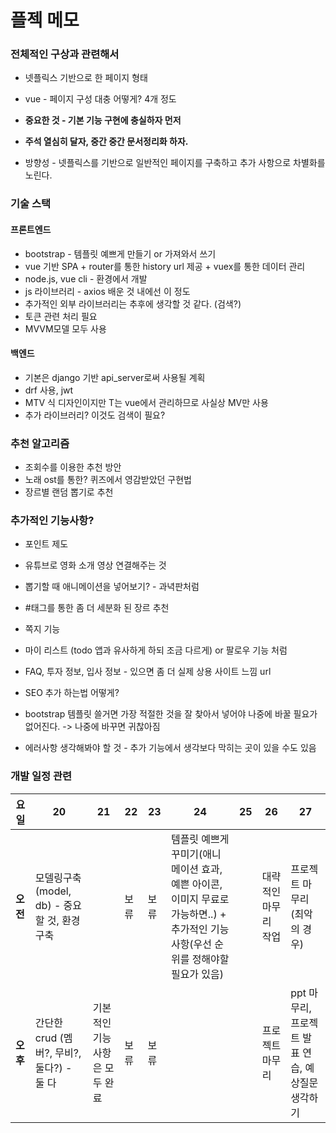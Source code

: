 # 플젝 메모



### 전체적인 구상과 관련해서

- 넷플릭스 기반으로 한 페이지 형태

- vue - 페이지 구성 대충 어떻게? 4개 정도



- **중요한 것 - 기본 기능 구현에 충실하자 먼저**

- **주석 열심히 달자, 중간 중간 문서정리화 하자.**



- 방향성 -  넷플릭스를 기반으로 일반적인 페이지를 구축하고 추가 사항으로 차별화를 노린다.



### 기술 스택

#### 프론트엔드

- bootstrap - 템플릿 예쁘게 만들기 or 가져와서 쓰기
- vue 기반 SPA + router를 통한 history url 제공 + vuex를 통한 데이터 관리
- node.js, vue cli - 환경에서 개발
- js 라이브러리 - axios 배운 것 내에선 이 정도
- 추가적인 외부 라이브러리는 추후에 생각할 것 같다. (검색?)
- 토큰 관련 처리 필요
- MVVM모델 모두 사용



#### 백엔드

- 기본은 django 기반 api_server로써 사용될 계획
- drf 사용, jwt
- MTV 식 디자인이지만 T는 vue에서 관리하므로 사실상 MV만 사용
- 추가 라이브러리? 이것도 검색이 필요?



### 추천 알고리즘

- 조회수를 이용한 추천 방안
- 노래 ost를 통한? 퀴즈에서 영감받았던 구현법
- 장르별 랜덤 뽑기로 추천



### 추가적인 기능사항?

- 포인트 제도
- 유튜브로 영화 소개 영상 연결해주는 것
- 뽑기할 때 애니메이션을 넣어보기? - 과녁판처럼
- #태그를 통한 좀 더 세분화 된 장르 추천
- 쪽지 기능
- 마이 리스트 (todo 앱과 유사하게 하되 조금 다르게) or 팔로우 기능 처럼
- FAQ, 투자 정보, 입사 정보 - 있으면 좀 더 실제 상용 사이트 느낌 url
- SEO 추가 하는법 어떻게?



- bootstrap 템플릿 쓸거면 가장 적절한 것을 잘 찾아서 넣어야 나중에 바꿀 필요가 없어진다. -> 나중에 바꾸면 귀찮아짐
- 에러사항 생각해봐야 할 것 - 추가 기능에서 생각보다 막히는 곳이 있을 수도 있음

### 개발 일정 관련

| 요일     | 20                                           | 21                             | 22   | 23   | 24                                                           | 25   | 26                   | 27                                                |
| -------- | -------------------------------------------- | ------------------------------ | ---- | ---- | ------------------------------------------------------------ | ---- | -------------------- | ------------------------------------------------- |
| **오전** | 모델링구축(model, db) - 중요할 것, 환경 구축 |                                | 보류 | 보류 | 템플릿 예쁘게 꾸미기(애니메이션 효과, 예쁜 아이콘, 이미지 무료로 가능하면..) + 추가적인 기능사항(우선 순위를 정해야할 필요가 있음) |      | 대략적인 마무리 작업 | 프로젝트 마무리(최악의 경우)                      |
| **오후** | 간단한 crud (멤버?, 무비?, 둘다?) - 둘 다    | 기본적인 기능 사항은 모두 완료 | 보류 | 보류 |                                                              |      | 프로젝트 마무리      | ppt 마무리, 프로젝트 발표 연습, 예상질문 생각하기 |

